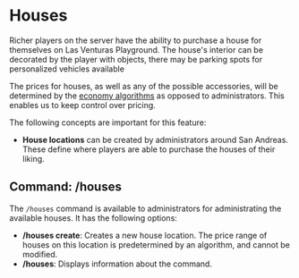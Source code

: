 # Houses
Richer players on the server have the ability to purchase a house for themselves on Las Venturas
Playground. The house's interior can be decorated by the player with objects, there may be parking
spots for personalized vehicles available 

The prices for houses, as well as any of the possible accessories, will be determined by the
[economy algorithms](https://github.com/LVPlayground/playground/tree/master/javascript/features/economy)
as opposed to administrators. This enables us to keep control over pricing.

The following concepts are important for this feature:
  - **House locations** can be created by administrators around San Andreas. These define where
    players are able to purchase the houses of their liking.

## Command: /houses
The `/houses` command is available to administrators for administrating the available houses. It has
the following options:

  - **/houses create**: Creates a new house location. The price range of houses on this location is
    predetermined by an algorithm, and cannot be modified.
  - **/houses**: Displays information about the command.

